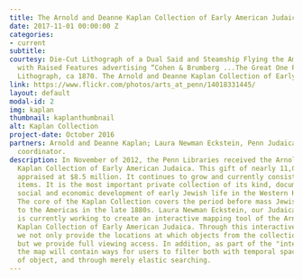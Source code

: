 ```yaml
---
title: The Arnold and Deanne Kaplan Collection of Early American Judaica
date: 2017-11-01 00:00:00 Z
categories:
- current
subtitle: 
courtesy: Die-Cut Lithograph of a Dual Said and Steamship Flying the American Flag,
  with Raised Features advertising “Cohen & Brumberg ...The Great One Price Clothier.”
  Lithograph, ca 1870. The Arnold and Deanne Kaplan Collection of Early American Judaica.
link: https://www.flickr.com/photos/arts_at_penn/14018331445/
layout: default
modal-id: 2
img: kaplan
thumbnail: kaplanthumbnail
alt: Kaplan Collection
project-date: October 2016
partners: Arnold and Deanne Kaplan; Laura Newman Eckstein, Penn Judaica DH project
  coordinator.
description: In November of 2012, the Penn Libraries received the Arnold and Deanne
  Kaplan Collection of Early American Judaica. This gift of nearly 11,000 items was
  appraised at $8.5 million. It continues to grow and currently consists of over 13,000
  items. It is the most important private collection of its kind, documenting the
  social and economic development of early Jewish life in the Western Hemisphere.
  The core of the Kaplan Collection covers the period before mass Jewish migration
  to the Americas in the late 1880s. Laura Newman Eckstein, our Judaica DH coordinator,
  is currently working to create an interactive mapping tool of the Arnold and Deanne
  Kaplan Collection of Early American Judaica. Through this interactive mapping tool,
  we not only provide the locations at which objects from the collection originate,
  but we provide full viewing access. In addition, as part of the "interactive" component,
  the map will contain ways for users to filter both with temporal space, with type
  of object, and through merely elastic searching.
---
```


